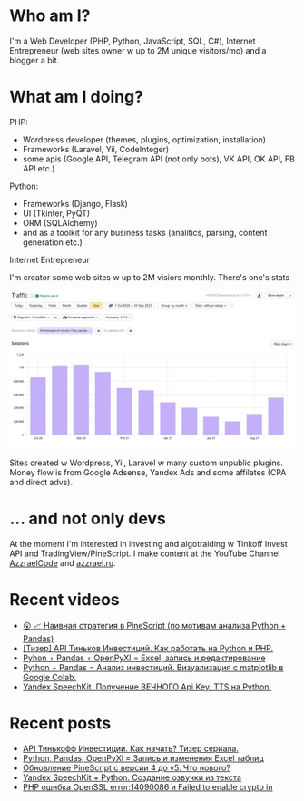 # Who am I?

I'm a Web Developer (PHP, Python, JavaScript, SQL, C#), Internet Entrepreneur (web sites owner w up to 2M unique visitors/mo) and a blogger a bit.

# What am I doing?

PHP:
- Wordpress developer (themes, plugins, optimization, installation) 
- Frameworks (Laravel, Yii, CodeInteger)
- some apis (Google API, Telegram API (not only bots), VK API, OK API, FB API etc.)

Python:
- Frameworks (Django, Flask)
- UI (Tkinter, PyQT)
- ORM (SQLAlchemy)
- and as a toolkit for any business tasks (analitics, parsing, content generation etc.)

Internet Entrepreneur

I'm creator some web sites w up to 2M visiors monthly. There's one's stats

![Unique visitors in 2021](https://github.com/AzzraelCode/AzzraelCode/blob/main/images/n.jpg?raw=true)

Sites created w Wordpress, Yii, Laravel w many custom unpublic plugins. Money flow is from Google Adsense, Yandex Ads and some affilates (CPA and direct advs).

# ... and not only devs

At the moment I'm interested in investing and algotraiding w Tinkoff Invest API and TradingView/PineScript. I make content at the YouTube Channel [AzzraelCode](https://www.youtube.com/channel/UCf6kozNejHoQuFhBDB8cfxA) and [azzrael.ru](https://azzrael.ru). 

# Recent videos

<!-- AZZCODEYT:START -->
- [😲 📈 Наивная стратегия в PineScript (по мотивам анализа Python + Pandas)](https://www.youtube.com/watch?v=UT89r7I-b7M)
- [[Тизер] API Тиньков Инвестиций. Как работать на Python и PHP.](https://www.youtube.com/watch?v=XqWgdXbecdQ)
- [Pyhon + Pandas + OpenPyXl = Excel, запись и редактирование](https://www.youtube.com/watch?v=Q6LtTnrB8es)
- [Python + Pandas = Анализ инвестиций. Визуализация с matplotlib в Google Colab.](https://www.youtube.com/watch?v=HYftElwAIgg)
- [Yandex SpeechKit. Получение ВЕЧНОГО Api Key. TTS на Python.](https://www.youtube.com/watch?v=Px1YyTj1h9M)
<!-- AZZCODEYT:END -->


# Recent posts

<!-- AZZRAELRU:START -->
- [API Тинькофф Инвестиции. Как начать? Тизер сериала.](https://azzrael.ru/api-ti)
- [Python, Pandas, OpenPyXl = Запись и изменения Excel таблиц](https://azzrael.ru/python-pandas-openpyxl-excel)
- [Обновление PineScript с версии 4 до v5. Что нового?](https://azzrael.ru/pinescript-v5-update-library)
- [Yandex SpeechKit + Python. Создание озвучки из текста](https://azzrael.ru/yandex-speechkit-python)
- [PHP ошибка OpenSSL error:14090086 и Failed to enable crypto in](https://azzrael.ru/error-ssl3_get_server_certificate-failed-to-enable-crypto-in)
<!-- AZZRAELRU:END -->

